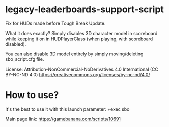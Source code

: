 # legacy-leaderboards-support-script
Fix for HUDs made before Tough Break Update.

What it does exactly?
Simply disables 3D character model in scoreboard while keeping it on in HUDPlayerClass (when playing, with scoreboard disabled).

You can also disable 3D model entirely by simply moving/deleting sbo_script.cfg file.

License: Attribution-NonCommercial-NoDerivatives 4.0 International (CC BY-NC-ND 4.0)
https://creativecommons.org/licenses/by-nc-nd/4.0/

# How to use?
It's the best to use it with this launch parameter: +exec sbo

Main page link: https://gamebanana.com/scripts/10691

